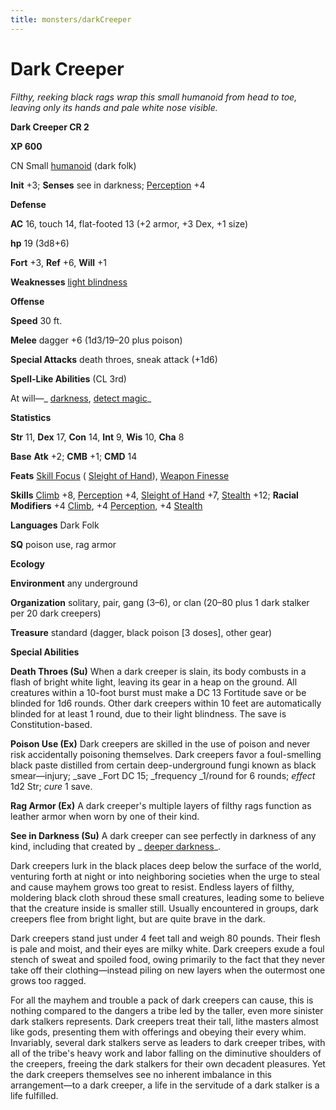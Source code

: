 ```yaml
---
title: monsters/darkCreeper
---
```

# Dark Creeper

_Filthy, reeking black rags wrap this small humanoid from head to toe, leaving only its hands and pale white nose visible._

**Dark Creeper CR 2**

**XP 600**

CN Small [humanoid](creatureTypes#_humanoid) (dark folk)

**Init** +3; **Senses** see in darkness; [Perception](../skills/perception#_perception) +4

**Defense**

**AC** 16, touch 14, flat-footed 13 (+2 armor, +3 Dex, +1 size)

**hp** 19 (3d8+6)

**Fort** +3, **Ref** +6, **Will** +1

**Weaknesses** [light blindness](universalMonsterRules#_light-blindness)

**Offense**

**Speed** 30 ft.

**Melee** dagger +6 (1d3/19–20 plus poison)

**Special Attacks** death throes, sneak attack (+1d6)

**Spell-Like Abilities** (CL 3rd)

At will—_ [darkness](../spells/darkness#_darkness), [detect magic](../spells/detectMagic#_detect-magic)_

**Statistics**

**Str** 11, **Dex** 17, **Con** 14, **Int** 9, **Wis** 10, **Cha** 8

**Base**  **Atk** +2; **CMB** +1; **CMD** 14

**Feats** [Skill Focus](../feats#_skill-focus) ( [Sleight of Hand](../skills/sleightOfHand#_sleight-of-hand)), [Weapon Finesse](../feats#_weapon-finesse)

**Skills** [Climb](../skills/climb#_climb) +8, [Perception](../skills/perception#_perception) +4, [Sleight of Hand](../skills/sleightOfHand#_sleight-of-hand) +7, [Stealth](../skills/stealth#_stealth) +12; **Racial Modifiers** +4 [Climb](../skills/climb#_climb), +4 [Perception](../skills/perception#_perception), +4 [Stealth](../skills/stealth#_stealth)

**Languages** Dark Folk

**SQ** poison use, rag armor

**Ecology**

**Environment** any underground

**Organization** solitary, pair, gang (3–6), or clan (20–80 plus 1 dark stalker per 20 dark creepers)

**Treasure** standard (dagger, black poison [3 doses], other gear)

**Special Abilities**

**Death Throes (Su)** When a dark creeper is slain, its body combusts in a flash of bright white light, leaving its gear in a heap on the ground. All creatures within a 10-foot burst must make a DC 13 Fortitude save or be blinded for 1d6 rounds. Other dark creepers within 10 feet are automatically blinded for at least 1 round, due to their light blindness. The save is Constitution-based.

**Poison Use (Ex)** Dark creepers are skilled in the use of poison and never risk accidentally poisoning themselves. Dark creepers favor a foul-smelling black paste distilled from certain deep-underground fungi known as black smear—injury; _save _Fort DC 15; _frequency _1/round for 6 rounds; _effect_ 1d2 Str; _cure_ 1 save.

**Rag Armor (Ex)** A dark creeper's multiple layers of filthy rags function as leather armor when worn by one of their kind.

**See in Darkness (Su)** A dark creeper can see perfectly in darkness of any kind, including that created by _ [deeper darkness](../spells/deeperDarkness#_deeper-darkness)_.

Dark creepers lurk in the black places deep below the surface of the world, venturing forth at night or into neighboring societies when the urge to steal and cause mayhem grows too great to resist. Endless layers of filthy, moldering black cloth shroud these small creatures, leading some to believe that the creature inside is smaller still. Usually encountered in groups, dark creepers flee from bright light, but are quite brave in the dark.

Dark creepers stand just under 4 feet tall and weigh 80 pounds. Their flesh is pale and moist, and their eyes are milky white. Dark creepers exude a foul stench of sweat and spoiled food, owing primarily to the fact that they never take off their clothing—instead piling on new layers when the outermost one grows too ragged.

For all the mayhem and trouble a pack of dark creepers can cause, this is nothing compared to the dangers a tribe led by the taller, even more sinister dark stalkers represents. Dark creepers treat their tall, lithe masters almost like gods, presenting them with offerings and obeying their every whim. Invariably, several dark stalkers serve as leaders to dark creeper tribes, with all of the tribe's heavy work and labor falling on the diminutive shoulders of the creepers, freeing the dark stalkers for their own decadent pleasures. Yet the dark creepers themselves see no inherent imbalance in this arrangement—to a dark creeper, a life in the servitude of a dark stalker is a life fulfilled.

